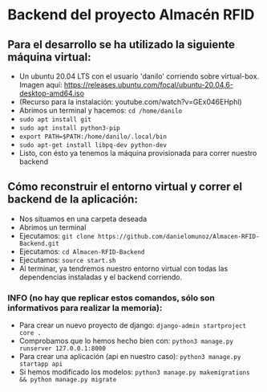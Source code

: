 # Backend del proyecto Almacén RFID

## Para el desarrollo se ha utilizado la siguiente máquina virtual:
* Un ubuntu 20.04 LTS con el usuario 'danilo' corriendo sobre virtual-box. Imagen aquí: https://releases.ubuntu.com/focal/ubuntu-20.04.6-desktop-amd64.iso
* (Recurso para la instalación: youtube.com/watch?v=GEx046EHphl)
* Abrimos un terminal y hacemos: ```cd /home/danilo```
* ```sudo apt install git```
* ```sudo apt install python3-pip```
* ```export PATH=$PATH:/home/danilo/.local/bin```
* ```sudo apt-get install libpq-dev python-dev```
* Listo, con ésto ya tenemos la máquina provisionada para correr nuestro backend

## Cómo reconstruir el entorno virtual y correr el backend de la aplicación:
* Nos situamos en una carpeta deseada
* Abrimos un terminal
* Ejecutamos: ```git clone https://github.com/danielomunoz/Almacen-RFID-Backend.git```
* Ejecutamos: ```cd Almacen-RFID-Backend```
* Ejecutamos: ```source start.sh```
* Al terminar, ya tendremos nuestro entorno virtual con todas las dependencias instaladas y el backend corriendo.

### INFO (no hay que replicar estos comandos, sólo son informativos para realizar la memoria):
* Para crear un nuevo proyecto de django: ```django-admin startproject core .```
* Comprobamos que lo hemos hecho bien con: ```python3 manage.py runserver 127.0.0.1:8000```
* Para crear una aplicación (api en nuestro caso): ```python3 manage.py startapp api```
* Si hemos modificado los modelos: ```python3 manage.py makemigrations && python manage.py migrate```
